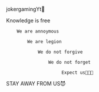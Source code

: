 jokergamingYt👿

   Knowledge is free

        We are annoymous

            We are legion

                We do not forgive

                    We do not forget

                         Expect us🖕🖕🖕

STAY AWAY FROM US😈





